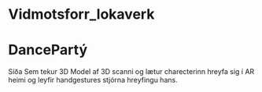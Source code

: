 # Vidmotsforr_lokaverk

# DancePartý

Síða Sem tekur 3D Model af 3D scanni og lætur charecterinn hreyfa sig í AR heimi og leyfir handgestures stjórna hreyfingu hans.
